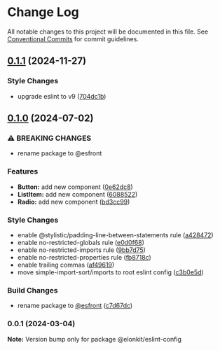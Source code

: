 # Change Log

All notable changes to this project will be documented in this file.
See [Conventional Commits](https://conventionalcommits.org) for commit guidelines.

## [0.1.1](https://github.com/Elonsoft/esfront/compare/@esfront/eslint-config@0.1.0...@esfront/eslint-config@0.1.1) (2024-11-27)


### Style Changes

* upgrade eslint to v9 ([704dc1b](https://github.com/Elonsoft/esfront/commit/704dc1bbf0ca3ddfe8b6643c26b4e1ca532153ba))



## [0.1.0](https://github.com/Elonsoft/esfront/compare/@esfront/eslint-config@0.0.1...@esfront/eslint-config@0.1.0) (2024-07-02)


### ⚠ BREAKING CHANGES

* rename package to @esfront

### Features

* **Button:** add new component ([0e62dc8](https://github.com/Elonsoft/esfront/commit/0e62dc87ad60a487bbb7c8c25a3dbd75a22cbf01))
* **ListItem:** add new component ([6088522](https://github.com/Elonsoft/esfront/commit/6088522920a853df08076d6fd2c8eaaae2a184f8))
* **Radio:** add new component ([bd3cc99](https://github.com/Elonsoft/esfront/commit/bd3cc9996454b7d3e237a4c8954187b4a342061f))


### Style Changes

* enable @stylistic/padding-line-between-statements rule ([a428472](https://github.com/Elonsoft/esfront/commit/a4284721e5af9d154bc19010837c3a23327b972a))
* enable no-restricted-globals rule ([e0d0f68](https://github.com/Elonsoft/esfront/commit/e0d0f68508341f432637fa9ca6265d5929b0e341))
* enable no-restricted-imports rule ([9bb7d75](https://github.com/Elonsoft/esfront/commit/9bb7d75d63940b4a92822b2ee1945685a0a2a16e))
* enable no-restricted-properties rule ([fb8718c](https://github.com/Elonsoft/esfront/commit/fb8718c6e19811c067ee92ea21501c98ecb9014e))
* enable trailing commas ([af49619](https://github.com/Elonsoft/esfront/commit/af49619e9180a889021435681cdf904272c27975))
* move simple-import-sort/imports to root eslint config ([c3b0e5d](https://github.com/Elonsoft/esfront/commit/c3b0e5d095b21300f2e3ede982b36ebabde10d8c))


### Build Changes

* rename package to [@esfront](https://github.com/esfront) ([c7d67dc](https://github.com/Elonsoft/esfront/commit/c7d67dc5b9eb1a2c436fe9e2a9fe9191516d95a0))



### 0.0.1 (2024-03-04)

**Note:** Version bump only for package @elonkit/eslint-config
